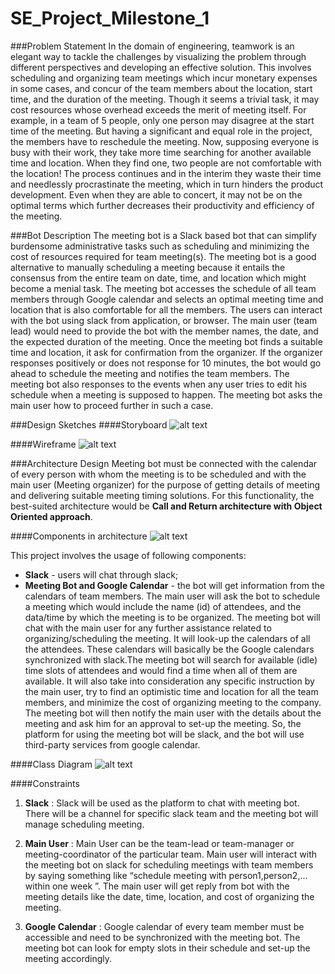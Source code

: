 # SE_Project_Milestone_1

###Problem Statement
In the domain of engineering, teamwork is an elegant way to tackle the challenges by visualizing the problem through different perspectives and developing an effective solution. This involves scheduling and organizing team meetings which incur monetary expenses in some cases, and concur of the team members about the location, start time, and the duration of the meeting. Though it seems a trivial task, it may cost resources whose overhead exceeds the merit of meeting itself. For example, in a team of 5 people, only one person may disagree at the start time of the meeting. But having a significant and equal role in the project, the members have to reschedule the meeting.  Now, supposing everyone is busy with their work, they take more time searching for another available time and location. When they find one, two people are not comfortable with the location! The process continues and in the interim they waste their time and needlessly procrastinate the meeting, which in turn hinders the product development. Even when they are able to concert, it may not be on the optimal terms which further decreases their productivity and efficiency of the meeting.


###Bot Description
The meeting bot is a Slack based bot that can simplify burdensome administrative tasks such as scheduling and minimizing the cost of resources required for team meeting(s). The meeting bot is a good alternative to manually scheduling a meeting because it entails the consensus from the entire team on date, time, and location which might become a menial task. The meeting bot accesses the schedule of all team members through Google calendar and selects an optimal meeting time and location that is also comfortable for all the members. The users can interact with the bot using slack from application, or browser. The main user (team lead) would need to provide the bot with the member names, the date, and the expected duration of the meeting. Once the meeting bot finds a suitable time and location, it ask for confirmation from the organizer. If the organizer responses positively or does not response for 10 minutes, the bot would go ahead to schedule the meeting and notifies the team members. The meeting bot also responses to the events when any user tries to edit his schedule when a meeting is supposed to happen. The meeting bot asks the main user how to proceed further in such a case.


###Design Sketches
####Storyboard
![alt text](https://github.ncsu.edu/gverma/Azra_MeetingBot/blob/master/story_board.png)

####Wireframe
![alt text](https://github.ncsu.edu/gverma/Azra_MeetingBot/blob/master/wireframe.gif)


###Architecture Design
Meeting bot must be connected with the calendar of every person with whom the meeting is to be scheduled and with the main user (Meeting organizer) for the purpose of getting details of meeting and delivering suitable meeting timing solutions. For this functionality, the best-suited architecture would be **Call and Return architecture with Object Oriented approach**.

####Components in architecture
![alt text](https://github.ncsu.edu/gverma/Azra_MeetingBot/blob/master/componenet_architecture.png)

This project involves the usage of following components:
* **Slack** - users will chat through slack;
* **Meeting Bot and Google Calendar** - the bot will get information from the calendars of team members. The main user will ask the bot to schedule a meeting which would include the name (id) of attendees, and the data/time by which the meeting is to be organized. The meeting bot will chat with the main user for any further assistance related to organizing/scheduling the meeting. It will look-up the calendars of all the attendees. These calendars will basically be the Google calendars synchronized with slack.The meeting bot will search for available (idle) time slots of attendees and would find a time when all of them are available. It will also take into consideration any specific instruction by the main user, try to find an optimistic time and location for all the team members, and minimize the cost of organizing meeting to the company. The meeting bot will then notify the main user with the details about the meeting and ask him for an approval to set-up the meeting. So, the platform for using the meeting bot will be slack, and the bot will use third-party services from google calendar.

####Class Diagram
![alt text](https://github.ncsu.edu/gverma/Azra_MeetingBot/blob/master/class_diagram.png)

####Constraints
1. **Slack** : Slack will be used as the platform to chat with meeting bot. There will be a channel for specific slack team and the meeting bot will manage scheduling meeting.


2. **Main User** : Main User can be the team-lead or team-manager or meeting-coordinator of the particular team. Main user will interact with the meeting bot on slack for scheduling meetings with team members by saying something like “schedule meeting with person1,person2,... within one week ”. The main user will get reply from bot with the meeting details like the date, time, location, and cost of organizing the meeting.


3. **Google Calendar** : Google calendar of every team member must be accessible and need to be synchronized with the meeting bot. The meeting bot can look for empty slots in their schedule and set-up the meeting accordingly.

